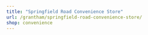 ```yaml
---
title: "Springfield Road Convenience Store"
url: /grantham/springfield-road-convenience-store/
shop: convenience
---
```

